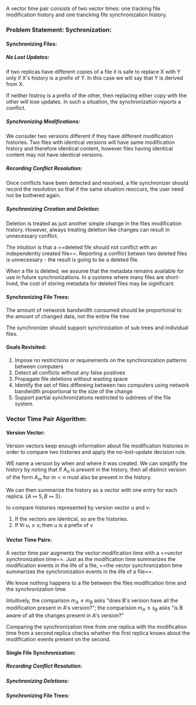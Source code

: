A vector time pair consists of two vector times: one tracking file modification history and one trancking file synchronization history.

### Problem Statement: Sychronization:

#### Synchronizing Files:
##### No Lost Updates:
If two replicas have different copies of a file it is safe to replace X with Y only if X's history is a prefix of Y. In this case we will say that Y is derived from X. 

If neither histroy is a prefix of the other, then replacing either copy with the other will lose updates. In such a situation, the synchronization reports a conflict.

##### Synchronizing Modifications:
We consider two versions different if they have different modification histories. Two files with identical versions will have same modification history and therefore identical content, however files having identical content may not have identical versions.

##### Recording Conflict Resolution:
Once conflicts have been detected and resolved, a file synchronizer should record the resolution so that if the same situation reoccurs, the user need not be bothered again.

##### Synchronizing Creation and Deletion:
Deletion is treated as just another simple change in the files modification history. However, always treating deletion like changes can result in unnecessary conflict. 

The intuition is that a ==deleted file should not conflict with an independently created file==. Reporting a conflict betwen two deleted files is unnecessary - the result is going to be a deleted file.

When a file is deleted, we assume that the metadata remains available for use in future synchronizations. In a systems where many files are short-lived, the cost of storing metadata for deleted files may be significant.




#### Synchronizing File Trees:
The amount of networok bandwidth consumed should be proportional to the amount of changed data, not the entire file tree

The synchronizer should support synchroization of sub trees and individual files.


#### Goals Revisited:
1. Impose no restrictions or requirements on the synchronization patterns between computers
2. Detect all conflicts without any false positives
3. Propagate file deletions without wasting space
4. Identify the set of files differeing between two computers using network bandwidth proportional to the size of the change
5. Support partial synchronizations restricted to subtrees of the file system.





### Vector Time Pair Algorithm:

#### Version Vector:
Version vectors keep enough information about file modification histories in order to compare two histories and apply the no-lost-update decision rule.

WE name a version by when and where it was created. We can simplify the history by noting that if $A_n$ is present in the history, then all distinct version of the form $A_m$ for $m<n$ must also be present in the history.

We can then summarize the history as a vector with one entry for each replica. $\{A \mapsto 5, B \mapsto 3\}$.

to compare histories represented by version vector u and v:
1. If the vectors are identical, so are the histories.
2. If $\forall i \ u_i \le v_i$ then u is a prefix of v

#### Vector Time Pairs:
A vector time pair augments the vector modification time with a ==vector synchronization time==. Just as the modification time summarizes the modification events in the life of a file, ==the vector synchronization time summarizes the synchronization events in the life of a file==.

We know nothing happens to a file between the files modification time and the synchronization time. 

Intuitively, the comparison $m_A \le m_B$  asks "does B's version have all the modification present in A's version?"; the comparision $m_A \le s_B$ asks "is B aware of all the changes present in A's version?"

Comparing the synchronization time from one replica with the modification time from a second replica checks whether the first replica knows about the modification events present on the second.


#### Single File Synchronization:
##### Recording Conflict Resolution:
##### Synchronizing Deletions:

#### Synchronizing File Trees:
